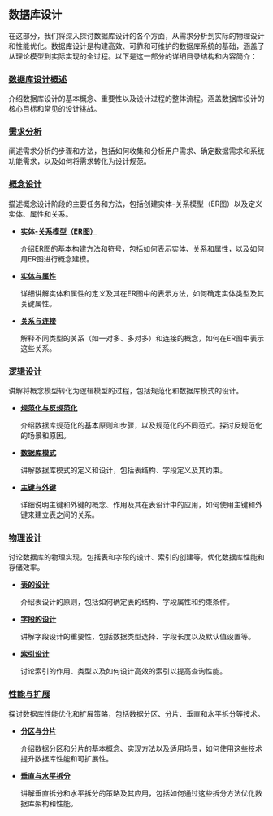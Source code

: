 ## 数据库设计

在这部分，我们将深入探讨数据库设计的各个方面，从需求分析到实际的物理设计和性能优化。数据库设计是构建高效、可靠和可维护的数据库系统的基础，涵盖了从理论模型到实际实现的全过程。以下是这一部分的详细目录结构和内容简介：

### [数据库设计概述](overview.md)

介绍数据库设计的基本概念、重要性以及设计过程的整体流程。涵盖数据库设计的核心目标和常见的设计挑战。

### [需求分析](requirements-analysis.md)

阐述需求分析的步骤和方法，包括如何收集和分析用户需求、确定数据需求和系统功能需求，以及如何将需求转化为设计规范。

### [概念设计](conceptual-design.md)

描述概念设计阶段的主要任务和方法，包括创建实体-关系模型（ER图）以及定义实体、属性和关系。

- **[实体-关系模型（ER图）](er-model.md)**

  介绍ER图的基本构建方法和符号，包括如何表示实体、关系和属性，以及如何用ER图进行概念建模。

- **[实体与属性](entities-attributes.md)**

  详细讲解实体和属性的定义及其在ER图中的表示方法，如何确定实体类型及其关键属性。

- **[关系与连接](relationships-joins.md)**

  解释不同类型的关系（如一对多、多对多）和连接的概念，如何在ER图中表示这些关系。

### [逻辑设计](logical-design.md)

讲解将概念模型转化为逻辑模型的过程，包括规范化和数据库模式的设计。

- **[规范化与反规范化](normalization-denormalization.md)**

  介绍数据库规范化的基本原则和步骤，以及规范化的不同范式。探讨反规范化的场景和原因。

- **[数据库模式](database-schema.md)**

  讲解数据库模式的定义和设计，包括表结构、字段定义及其约束。

- **[主键与外键](primary-foreign-keys.md)**

  详细说明主键和外键的概念、作用及其在表设计中的应用，如何使用主键和外键来建立表之间的关系。

### [物理设计](physical-design.md)

讨论数据库的物理实现，包括表和字段的设计、索引的创建等，优化数据库性能和存储效率。

- **[表的设计](table-design.md)**

  介绍表设计的原则，包括如何确定表的结构、字段属性和约束条件。

- **[字段的设计](column-design.md)**

  讲解字段设计的重要性，包括数据类型选择、字段长度以及默认值设置等。

- **[索引设计](index-design.md)**

  讨论索引的作用、类型以及如何设计高效的索引以提高查询性能。

### [性能与扩展](performance-scaling.md)

探讨数据库性能优化和扩展策略，包括数据分区、分片、垂直和水平拆分等技术。

- **[分区与分片](partitioning-sharding.md)**

  介绍数据分区和分片的基本概念、实现方法以及适用场景，如何使用这些技术提升数据库性能和可扩展性。

- **[垂直与水平拆分](vertical-horizontal-splitting.md)**

  讲解垂直拆分和水平拆分的策略及其应用，包括如何通过这些拆分方法优化数据库架构和性能。